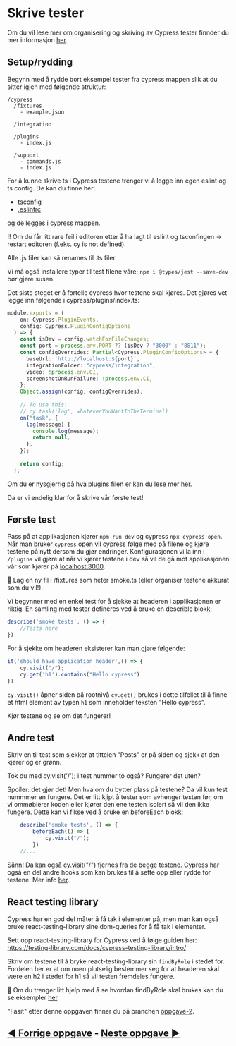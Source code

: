 # Skrive tester

Om du vil lese mer om organisering og skriving av Cypress tester finnder du mer informasjon [her](https://docs.cypress.io/guides/core-concepts/writing-and-organizing-tests#What-you-ll-learn). 

## Setup/rydding 
Begynn med å rydde bort eksempel tester fra cypress mappen slik at du sitter igjen med følgende struktur: 

```
/cypress
  /fixtures
    - example.json

  /integration

  /plugins
    - index.js

  /support
    - commands.js
    - index.js
```

For å kunne skrive ts i Cypress testene trenger vi å legge inn egen eslint og ts config. De kan du finne her: 
- [tsconfig](https://github.com/GryNagel/cypress-workshop/blob/oppgave-2/cypress/tsconfig.json) 
- [.eslintrc](https://github.com/GryNagel/cypress-workshop/blob/oppgave-2/cypress/.eslintrc) 

og de legges i cypress mappen. 

‼️ Om du får litt rare feil i editoren etter å ha lagt til eslint og tsconfingen -> restart editoren (f.eks. cy is not defined). 

Alle .js filer kan så renames til .ts filer. 

Vi må også installere typer til test filene våre: `npm i @types/jest --save-dev` bør gjøre susen.

Det siste steget er å fortelle cypress hvor testene skal kjøres. Det gjøres vet legge inn følgende i cypress/plugins/index.ts:

```ts
module.exports = (
    on: Cypress.PluginEvents,
    config: Cypress.PluginConfigOptions
  ) => {
    const isDev = config.watchForFileChanges;
    const port = process.env.PORT ?? (isDev ? "3000" : "8811");
    const configOverrides: Partial<Cypress.PluginConfigOptions> = {
      baseUrl: `http://localhost:${port}`,
      integrationFolder: "cypress/integration",
      video: !process.env.CI,
      screenshotOnRunFailure: !process.env.CI,
    };
    Object.assign(config, configOverrides);
  
    // To use this:
    // cy.task('log', whateverYouWantInTheTerminal)
    on("task", {
      log(message) {
        console.log(message);
        return null;
      },
    });
  
    return config;
  };
```

Om du er nysgjerrig på hva plugins filen er kan du lese mer [her](https://docs.cypress.io/guides/core-concepts/writing-and-organizing-tests#Plugins-file).

Da er vi endelig klar for å skrive vår første test!

## Første test
Pass på at applikasjonen kjører `npm run dev` og cypress `npx cypress open`. Når man bruker `cypress` open vil cypress følge med på filene og kjøre testene på nytt dersom du gjør endringer. Konfigurasjonen vi la inn i `/plugins` vil gjøre at når vi kjører testene i dev så vil de gå mot applikasjonen vår som kjører på [localhost:3000](localhost:3000). 

📖  Lag en ny fil i /fixtures som heter smoke.ts (eller organiser testene akkurat som du vil!). 

Vi begynner med en enkel test for å sjekke at headeren i applikasjonen er riktig. En samling med tester defineres ved å bruke en describle blokk: 

```ts
describe('smoke tests', () => {
    //Tests here
})
```

For å sjekke om headeren eksisterer kan man gjøre følgende: 

```ts
it('should have application header',() => {
    cy.visit("/");
    cy.get('h1').contains("Hello cypress")
})
```

`cy.visit()` åpner siden på rootnivå
`cy.get()` brukes i dette tilfellet til å finne et html element av typen `h1` som inneholder teksten "Hello cypress". 

Kjør testene og se om det fungerer!

## Andre test
Skriv en til test som sjekker at tittelen "Posts" er på siden og sjekk at den kjører og er grønn. 

Tok du med cy.visit('/'); i test nummer to også? Fungerer det uten? 

Spoiler: det gjør det! Men hva om du bytter plass på testene? Da vil kun test nummmer en fungere. Det er litt kjipt å tester som avhenger testen før, om vi ommøblerer koden eller kjører den ene testen isolert så vil den ikke fungere. Dette kan vi fikse ved å bruke en beforeEach blokk: 

```ts
    describe('smoke tests', () => { 
        beforeEach(() => {
            cy.visit("/");
        })
    //....
```

Sånn! Da kan også cy.visit("/") fjernes fra de begge testene. Cypress har også en del andre hooks som kan brukes til å sette opp eller rydde for testene. Mer info [her](https://docs.cypress.io/guides/core-concepts/writing-and-organizing-tests#Hooks).

## React testing library
Cypress har en god del måter å få tak i elementer på, men man kan også bruke react-testing-library sine dom-queries for å få tak i elementer. 

Sett opp react-testing-library for Cypress ved å følge guiden her: https://testing-library.com/docs/cypress-testing-library/intro/

Skriv om testene til å bryke react-testing-library sin `findByRole` i stedet for. Fordelen her er at om noen plutselig bestemmer seg for at headeren skal være en h2 i stedet for h1 så vil testen fremdeles fungere. 

🦒 Om du trenger litt hjelp med å se hvordan findByRole skal brukes kan du se eksempler [her](https://testing-library.com/docs/cypress-testing-library/intro/#examples).

"Fasit" etter denne oppgaven finner du på branchen [oppgave-2](https://github.com/GryNagel/cypress-workshop/tree/oppgave-2). 

##  [◀️ Forrige oppgave](oppgave1.md) -  [Neste oppgave ▶️](oppgave3.md)